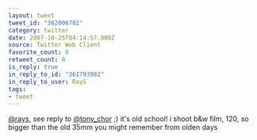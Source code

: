 ```yaml
---
layout: tweet
tweet_id: "362006702"
category: twitter
date: 2007-10-25T04:14:57.000Z
source: Twitter Web Client
favorite_count: 0
retweet_count: 0
is_reply: true
in_reply_to_id: "361793982"
in_reply_to_user: RayS
tags:
- tweet
---
```


[@rays](https://twitter.com/@rays), see reply to [@tony_chor](https://twitter.com/@tony_chor) ;)  it's old school!  i shoot b&w film, 120, so bigger than the old 35mm you might remember from olden days
